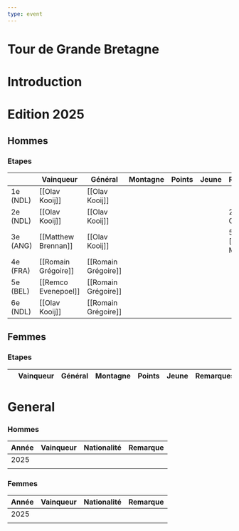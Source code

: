 ```yaml
---
type: event
---
```

# Tour de Grande Bretagne

# Introduction

# Edition 2025

## Hommes

### Etapes 

|          | Vainqueur           | Général             | Montagne | Points | Jeune | Remarques             |
| -------- | ------------------- | ------------------- | -------- | ------ | ----- | --------------------- |
| 1e (NDL) | [[Olav Kooij]]      | [[Olav Kooij]]      |          |        |       |                       |
| 2e (NDL) | [[Olav Kooij]]      | [[Olav Kooij]]      |          |        |       | 2e - [[Tom Crabbé]]   |
| 3e (ANG) | [[Matthew Brennan]] | [[Olav Kooij]]      |          |        |       | 5e - [[Milan Menten]] |
| 4e (FRA) | [[Romain Grégoire]] | [[Romain Grégoire]] |          |        |       |                       |
| 5e (BEL) | [[Remco Evenepoel]] | [[Romain Grégoire]] |          |        |       |                       |
| 6e (NDL) | [[Olav Kooij]]      | [[Romain Grégoire]] |          |        |       |                       |
## Femmes

### Etapes

|     | Vainqueur | Général | Montagne | Points | Jeune | Remarques |
| --- | --------- | ------- | -------- | ------ | ----- | --------- |

# General

### Hommes


| Année | Vainqueur | Nationalité | Remarque |
| ----- | --------- | ----------- | -------- |
| 2025  |           |             |          |
|       |           |             |          |
### Femmes

| Année | Vainqueur | Nationalité | Remarque |
| ----- | --------- | ----------- | -------- |
| 2025  |           |             |          |
|       |           |             |          |
